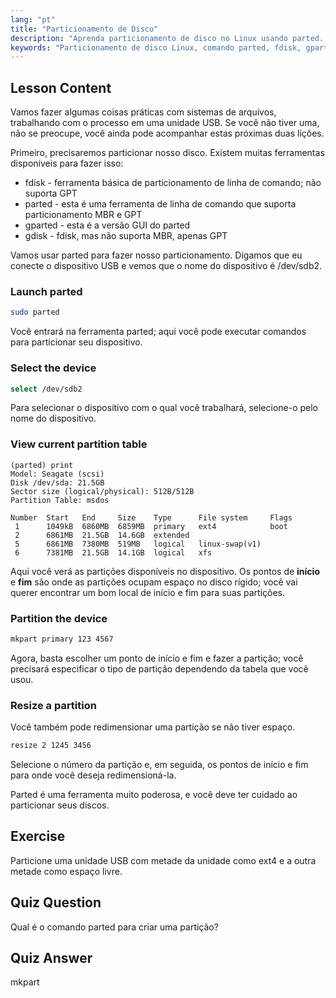 ```yaml
---
lang: "pt"
title: "Particionamento de Disco"
description: "Aprenda particionamento de disco no Linux usando parted. Entenda como particionar, selecionar, visualizar e redimensionar discos. Comece com este guia para iniciantes!"
keywords: "Particionamento de disco Linux, comando parted, fdisk, gparted, tutorial Linux, Linux para iniciantes, gerenciamento de disco, guia Linux"
---
```


## Lesson Content

Vamos fazer algumas coisas práticas com sistemas de arquivos, trabalhando com o processo em uma unidade USB. Se você não tiver uma, não se preocupe, você ainda pode acompanhar estas próximas duas lições.

Primeiro, precisaremos particionar nosso disco. Existem muitas ferramentas disponíveis para fazer isso:

- fdisk - ferramenta básica de particionamento de linha de comando; não suporta GPT
- parted - esta é uma ferramenta de linha de comando que suporta particionamento MBR e GPT
- gparted - esta é a versão GUI do parted
- gdisk - fdisk, mas não suporta MBR, apenas GPT

Vamos usar parted para fazer nosso particionamento. Digamos que eu conecte o dispositivo USB e vemos que o nome do dispositivo é /dev/sdb2.

### Launch parted

```bash
sudo parted
```

Você entrará na ferramenta parted; aqui você pode executar comandos para particionar seu dispositivo.

### Select the device

```bash
select /dev/sdb2
```

Para selecionar o dispositivo com o qual você trabalhará, selecione-o pelo nome do dispositivo.

### View current partition table

```plaintext
(parted) print
Model: Seagate (scsi)
Disk /dev/sda: 21.5GB
Sector size (logical/physical): 512B/512B
Partition Table: msdos

Number  Start   End     Size    Type      File system     Flags
 1      1049kB  6860MB  6859MB  primary   ext4            boot
 2      6861MB  21.5GB  14.6GB  extended
 5      6861MB  7380MB  519MB   logical   linux-swap(v1)
 6      7381MB  21.5GB  14.1GB  logical   xfs
```

Aqui você verá as partições disponíveis no dispositivo. Os pontos de **início** e **fim** são onde as partições ocupam espaço no disco rígido; você vai querer encontrar um bom local de início e fim para suas partições.

### Partition the device

```bash
mkpart primary 123 4567
```

Agora, basta escolher um ponto de início e fim e fazer a partição; você precisará especificar o tipo de partição dependendo da tabela que você usou.

### Resize a partition

Você também pode redimensionar uma partição se não tiver espaço.

```bash
resize 2 1245 3456
```

Selecione o número da partição e, em seguida, os pontos de início e fim para onde você deseja redimensioná-la.

Parted é uma ferramenta muito poderosa, e você deve ter cuidado ao particionar seus discos.

## Exercise

Particione uma unidade USB com metade da unidade como ext4 e a outra metade como espaço livre.

## Quiz Question

Qual é o comando parted para criar uma partição?

## Quiz Answer

mkpart
